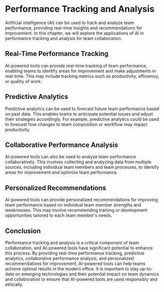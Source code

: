 Performance Tracking and Analysis
======================================================================================

Artificial intelligence (AI) can be used to track and analyze team performance, providing real-time insights and recommendations for improvement. In this chapter, we will explore the applications of AI in performance tracking and analysis for team collaboration.

Real-Time Performance Tracking
------------------------------

AI-powered tools can provide real-time tracking of team performance, enabling teams to identify areas for improvement and make adjustments in real-time. This may include tracking metrics such as productivity, efficiency, or quality of work.

Predictive Analytics
--------------------

Predictive analytics can be used to forecast future team performance based on past data. This enables teams to anticipate potential issues and adjust their strategies accordingly. For example, predictive analytics could be used to forecast how changes to team composition or workflow may impact productivity.

Collaborative Performance Analysis
----------------------------------

AI-powered tools can also be used to analyze team performance collaboratively. This involves collecting and analyzing data from multiple sources, including individual team members and team processes, to identify areas for improvement and optimize team performance.

Personalized Recommendations
----------------------------

AI-powered tools can provide personalized recommendations for improving team performance based on individual team member strengths and weaknesses. This may involve recommending training or development opportunities tailored to each team member's needs.

Conclusion
----------

Performance tracking and analysis is a critical component of team collaboration, and AI-powered tools have significant potential to enhance this process. By providing real-time performance tracking, predictive analytics, collaborative performance analysis, and personalized recommendations for improvement, AI-powered tools can help teams achieve optimal results in the modern office. It is important to stay up-to-date on emerging technologies and their potential impact on team dynamics and collaboration to ensure that AI-powered tools are used responsibly and ethically.
